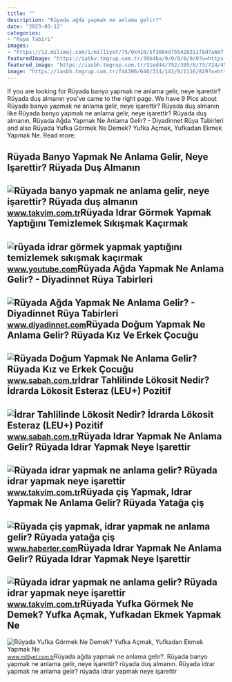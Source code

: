 ```yaml
---
title: ""
description: "Rüyada ağda yapmak ne anlama gelir?"
date: "2023-03-12"
categories:
- "Ruya Tabiri"
images:
- "https://i2.milimaj.com/i/milliyet/75/0x410/5f3084d755428311f8d7a6bf.jpg"
featuredImage: "https://iatkv.tmgrup.com.tr/39b4ba/0/0/0/0/0/0?u=https:%2f%2fitkv.tmgrup.com.tr%2falbum%2f2022%2f02%2f28%2fruyada-idrar-yapmak-ne-anlama-gelir-ruyada-idrar-yapmak-neye-isarettir-ruyada-idrar-yapmanin-ve-temizlemenin-a-1646047927820.jpg&amp;mw=1100&amp;l=1"
featured_image: "https://iasbh.tmgrup.com.tr/31ed44/752/395/0/73/724/453?u=https://isbh.tmgrup.com.tr/sbh/2019/10/16/1571237749877.jpg"
image: "https://iasbh.tmgrup.com.tr/f44306/640/314/141/0/1116/829?u=https://isbh.tmgrup.com.tr/sbh/2022/12/19/idrar-tahlilinde-lokosit-nedir-idrarda-lokosit-esteraz-leu-pozitif-ve-negatif-ne-anlama-gelir-referans-araligi-1671437223907.jpg&amp;bg=1"
---
```


If you are looking for Rüyada banyo yapmak ne anlama gelir, neye işarettir? Rüyada duş almanın you've came to the right page. We have 9 Pics about Rüyada banyo yapmak ne anlama gelir, neye işarettir? Rüyada duş almanın like Rüyada banyo yapmak ne anlama gelir, neye işarettir? Rüyada duş almanın, Rüyada Ağda Yapmak Ne Anlama Gelir? - Diyadinnet Rüya Tabirleri and also Rüyada Yufka Görmek Ne Demek? Yufka Açmak, Yufkadan Ekmek Yapmak Ne. Read more:

Rüyada Banyo Yapmak Ne Anlama Gelir, Neye Işarettir? Rüyada Duş Almanın
-----------------------------------------------------------------------

 ![Rüyada banyo yapmak ne anlama gelir, neye işarettir? Rüyada duş almanın](https://iatkv.tmgrup.com.tr/208a89/0/0/0/0/0/0?u=https:%2f%2fitkv.tmgrup.com.tr%2falbum%2f2022%2f01%2f05%2fruyada-banyo-yapmak-ne-anlama-gelir-neye-isarettir-ruyada-dus-almanin-anlami-ve-yorumu-nedir-1641414656523.jpg&mw=1100&l=1) <small>www.takvim.com.tr</small>Rüyada Idrar Görmek Yapmak Yaptığını Temizlemek Sıkışmak Kaçırmak
-----------------------------------------------------------------

 ![rüyada idrar görmek yapmak yaptığını temizlemek sıkışmak kaçırmak](https://i.ytimg.com/vi/YDrcymxYB8Q/hqdefault.jpg) <small>www.youtube.com</small>Rüyada Ağda Yapmak Ne Anlama Gelir? - Diyadinnet Rüya Tabirleri
---------------------------------------------------------------

 ![Rüyada Ağda Yapmak Ne Anlama Gelir? - Diyadinnet Rüya Tabirleri](https://www.diyadinnet.com/d/ruya/ruyada-agda-yapmak-ne-anlama-gelir-2994.jpg) <small>www.diyadinnet.com</small>Rüyada Doğum Yapmak Ne Anlama Gelir? Rüyada Kız Ve Erkek Çocuğu
---------------------------------------------------------------

 ![Rüyada Doğum Yapmak Ne Anlama Gelir? Rüyada Kız ve Erkek Çocuğu](https://iasbh.tmgrup.com.tr/31ed44/752/395/0/73/724/453?u=https://isbh.tmgrup.com.tr/sbh/2019/10/16/1571237749877.jpg) <small>www.sabah.com.tr</small>İdrar Tahlilinde Lökosit Nedir? İdrarda Lökosit Esteraz (LEU+) Pozitif
----------------------------------------------------------------------

 ![İdrar Tahlilinde Lökosit Nedir? İdrarda Lökosit Esteraz (LEU+) Pozitif](https://iasbh.tmgrup.com.tr/f44306/640/314/141/0/1116/829?u=https://isbh.tmgrup.com.tr/sbh/2022/12/19/idrar-tahlilinde-lokosit-nedir-idrarda-lokosit-esteraz-leu-pozitif-ve-negatif-ne-anlama-gelir-referans-araligi-1671437223907.jpg&bg=1) <small>www.sabah.com.tr</small>Rüyada Idrar Yapmak Ne Anlama Gelir? Rüyada Idrar Yapmak Neye Işarettir
-----------------------------------------------------------------------

 ![Rüyada idrar yapmak ne anlama gelir? Rüyada idrar yapmak neye işarettir](https://iatkv.tmgrup.com.tr/39b4ba/0/0/0/0/0/0?u=https:%2f%2fitkv.tmgrup.com.tr%2falbum%2f2022%2f02%2f28%2fruyada-idrar-yapmak-ne-anlama-gelir-ruyada-idrar-yapmak-neye-isarettir-ruyada-idrar-yapmanin-ve-temizlemenin-a-1646047927820.jpg&mw=1100&l=1) <small>www.takvim.com.tr</small>Rüyada çiş Yapmak, Idrar Yapmak Ne Anlama Gelir? Rüyada Yatağa çiş
------------------------------------------------------------------

 ![Rüyada çiş yapmak, idrar yapmak ne anlama gelir? Rüyada yatağa çiş](https://i.hbrcdn.com/haber/2022/01/21/ruyada-cis-yapmak-ne-anlama-gelir-ruyada-cisini-14682358_4983_amp.jpg) <small>www.haberler.com</small>Rüyada Idrar Yapmak Ne Anlama Gelir? Rüyada Idrar Yapmak Neye Işarettir
-----------------------------------------------------------------------

 ![Rüyada idrar yapmak ne anlama gelir? Rüyada idrar yapmak neye işarettir](https://iatkv.tmgrup.com.tr/77c43c/0/0/0/0/0/0?u=https:%2f%2fitkv.tmgrup.com.tr%2falbum%2f2022%2f02%2f28%2fruyada-idrar-yapmak-ne-anlama-gelir-ruyada-idrar-yapmak-neye-isarettir-ruyada-idrar-yapmanin-ve-temizlemenin-a-1646047929116.jpg&mw=1100&l=1) <small>www.takvim.com.tr</small>Rüyada Yufka Görmek Ne Demek? Yufka Açmak, Yufkadan Ekmek Yapmak Ne
-------------------------------------------------------------------

 ![Rüyada Yufka Görmek Ne Demek? Yufka Açmak, Yufkadan Ekmek Yapmak Ne](https://i2.milimaj.com/i/milliyet/75/0x410/5f3084d755428311f8d7a6bf.jpg) <small>www.milliyet.com.tr</small>Rüyada ağda yapmak ne anlama gelir?. Rüyada banyo yapmak ne anlama gelir, neye işarettir? rüyada duş almanın. Rüyada idrar yapmak ne anlama gelir? rüyada idrar yapmak neye işarettir
